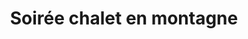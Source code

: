 ---
layout: layout_generic
language: fr
season: winter
type: B2B
menu: seminaire
topnav_color_text: 
title: Soirée chalet en montagne
permalink: "/fr/seminaires-hiver/activites/soiree-chalet-montagne"
meta-title: Soirée chalet en montagne
meta-description: Charme, ambiance et saveurs locales
image_href: https://res.cloudinary.com/deddrj0yb/image/upload/v1651074003/website/Seminaires/hiver/jasmina-rojko-6dbxzjbUWUM-unsplash.jpg
image_alt: Se faire tracter sur la neige, en ski, par un cheval, c'est le ski joëring ou skioring ou white turf
redirection_from:
price: 69
headline: Charme, ambiance et saveurs locales
page_sections:
- template: 2colTitreTxt
  title: Soirée chalet en montagne
  content: |-
    Charme, ambiance et saveurs locales
---